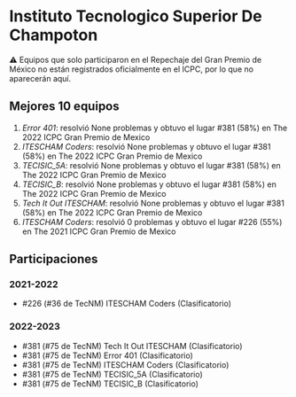 # Instituto Tecnologico Superior De Champoton

:warning: Equipos que solo participaron en el Repechaje del Gran Premio de México no están registrados oficialmente en el ICPC, por lo que no aparecerán aquí.

## Mejores 10 equipos

1. _Error 401_: resolvió None problemas y obtuvo el lugar #381 (58%) en The 2022 ICPC Gran Premio de Mexico
1. _ITESCHAM Coders_: resolvió None problemas y obtuvo el lugar #381 (58%) en The 2022 ICPC Gran Premio de Mexico
1. _TECISIC_5A_: resolvió None problemas y obtuvo el lugar #381 (58%) en The 2022 ICPC Gran Premio de Mexico
1. _TECISIC_B_: resolvió None problemas y obtuvo el lugar #381 (58%) en The 2022 ICPC Gran Premio de Mexico
1. _Tech It Out ITESCHAM_: resolvió None problemas y obtuvo el lugar #381 (58%) en The 2022 ICPC Gran Premio de Mexico
1. _ITESCHAM Coders_: resolvió 0 problemas y obtuvo el lugar #226 (55%) en The 2021 ICPC Gran Premio de Mexico

## Participaciones

### 2021-2022

- #226 (#36 de TecNM) ITESCHAM Coders (Clasificatorio)

### 2022-2023

- #381 (#75 de TecNM) Tech It Out ITESCHAM (Clasificatorio)
- #381 (#75 de TecNM) Error 401 (Clasificatorio)
- #381 (#75 de TecNM) ITESCHAM Coders (Clasificatorio)
- #381 (#75 de TecNM) TECISIC_5A (Clasificatorio)
- #381 (#75 de TecNM) TECISIC_B (Clasificatorio)



